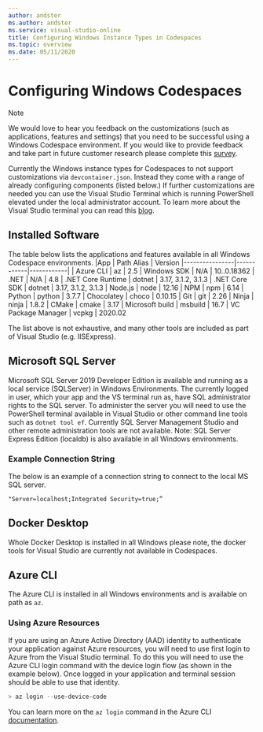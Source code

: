 ```yaml
---
author: andster
ms.author: andster
ms.service: visual-studio-online
title: Configuring Windows Instance Types in Codespaces
ms.topic: overview
ms.date: 05/11/2020
---
```


# Configuring Windows Codespaces

> [!NOTE]
> We would love to hear you feedback on the customizations (such as applications, features and settings) that you need to be successful using a Windows Codespace environment. If you would like to provide feedback and take part in future customer research please complete this [survey]( https://www.research.net/r/WXGB6N5).

Currently the Windows instance types for Codespaces to not support customizations via `devcontainer.json`. Instead they come with a range of already configuring components (listed below.) If further customizations are needed you can use the Visual Studio Terminal which is running PowerShell elevated under the local administrator account. To learn more about the Visual Studio terminal you can read this [blog](https://devblogs.microsoft.com/visualstudio/say-hello-to-the-new-visual-studio-terminal/).


## Installed Software

The table below lists the applications and features available in all Windows Codespace environments.
|App     | Path Alias | Version 
|----------------|------------|------------|
| Azure CLI | az | 2.5
| Windows SDK | N/A | 10..0.18362
| .NET | N/A | 4.8
| .NET Core Runtime |  dotnet | 3.17, 3.1.2, 3.1.3
| .NET Core SDK | dotnet | 3.17, 3.1.2, 3.1.3
| Node.js | node | 12.16
| NPM | npm | 6.14
| Python  | python | 3.7.7
| Chocolatey | choco | 0.10.15
| Git | git | 2.26
| Ninja | ninja | 1.8.2
| CMake | cmake | 3.17
| Microsoft build | msbuild | 16.7
| VC Package Manager | vcpkg | 2020.02

The list above is not exhaustive, and many other tools are included as part of Visual Studio (e.g. IISExpress).

## Microsoft SQL Server

Microsoft SQL Server 2019 Developer Edition is available and running as a local service (SQLServer) in Windows Environments. The currently logged in user, which your app and the VS terminal run as, have SQL administrator rights to the SQL server. To administer the server you will need to use the PowerShell terminal available in Visual Studio or other command line tools such as `dotnet tool ef`. Currently SQL Server Management Studio and other remote administration tools are not available.
Note: SQL Server Express Edition (localdb) is also available in all Windows environments.
### Example Connection String

The below is an example of a connection string to connect to the local MS SQL server.
```dotnet
"Server=localhost;Integrated Security=true;”
```

## Docker Desktop

Whole Docker Desktop is installed in all Windows please note, the docker tools for Visual Studio are currently not available in Codespaces.
## Azure CLI

The Azure CLI is installed in all Windows environments and is available on path as `az`.
### Using Azure Resources 

If you are using an Azure Active Directory (AAD) identity to authenticate your application against Azure resources, you will need to use first login to Azure from the Visual Studio terminal. To do this you will need to use the Azure CLI login command with the device login flow (as shown in the example below). Once logged in your application and terminal session should be able to use that identity.

```PowerShell
> az login --use-device-code
```
You can learn more on the `az login` command in the Azure CLI [documentation](https://docs.microsoft.com/en-us/cli/azure/reference-index?view=azure-cli-latest#az-login).
